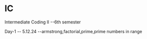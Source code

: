 # IC

Intermediate Coding II --6th semester

Day-1 -- 5.12.24 --armstrong,factorial,prime,prime numbers in range
